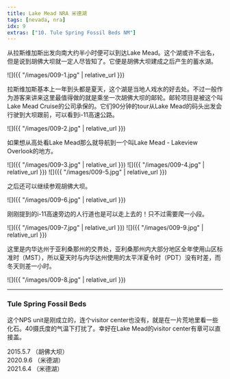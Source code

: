 ```yaml
---
title: Lake Mead NRA 米德湖
tags: [nevada, nra]
idx: 9
extras: ["10. Tule Spring Fossil Beds NM"]
---
```


从拉斯维加斯出发向南大约半小时便可以到达Lake Mead。这个湖或许不出名，但是说到胡佛大坝就一定人尽皆知了。它便是胡佛大坝建成之后产生的蓄水湖。

![]({{ "/images/009-1.jpg" | relative_url }})

拉斯维加斯基本上一年到头都是夏天，这个湖是当地人戏水的好去处。不过一般作为游客来讲来这里最值得做的就是乘坐一次胡佛大坝的邮轮。邮轮项目是被这个叫Lake Mead Cruise的公司承保的。它们90分钟的tour从Lake Mead的码头出发会行驶到大坝跟前，可以看到i-11高速公路。

![]({{ "/images/009-2.jpg" | relative_url }})

如果想从高处看Lake Mead那么就导航到一个叫Lake Mead - Lakeview Overlook的地方。

![]({{ "/images/009-3.jpg" | relative_url }})
![]({{ "/images/009-4.jpg" | relative_url }})
![]({{ "/images/009-5.jpg" | relative_url }})

之后还可以继续参观胡佛大坝。

![]({{ "/images/009-6.jpg" | relative_url }})

刚刚提到的i-11高速旁边的人行道也是可以走上去的！只不过需要爬一小段。

![]({{ "/images/009-7.jpg" | relative_url }})
![]({{ "/images/009-9.jpg" | relative_url }})

这里是内华达州于亚利桑那州的交界处，亚利桑那州内大部分地区全年使用山区标准时（MST），所以夏天时与内华达州使用的太平洋夏令时（PDT）没有时差，而冬天则差一小时。

![]({{ "/images/009-8.jpg" | relative_url }})

---

### Tule Spring Fossil Beds
这个NPS unit是刚成立的，连个visitor center也没有，就是在一片荒地里看一些化石。40摄氏度的气温下打扰了。幸好在Lake Mead的visitor center有章可以直接盖。

2015.5.7 （胡佛大坝）<br>
2020.9.6 （米德湖）<br>
2021.6.4 （米德湖）